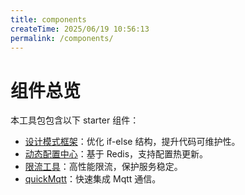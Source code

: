 ```yaml
---
title: components
createTime: 2025/06/19 10:56:13
permalink: /components/
---
```

# 组件总览

本工具包包含以下 starter 组件：

- [设计模式框架](design-patterns/README.md)：优化 if-else 结构，提升代码可维护性。
- [动态配置中心](redis-config-center/README.md)：基于 Redis，支持配置热更新。
- [限流工具](rate-limiter/README.md)：高性能限流，保护服务稳定。
- [quickMqtt](quick-mqtt/README.md)：快速集成 Mqtt 通信。 
